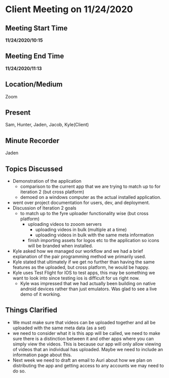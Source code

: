 # Client Meeting on 11/24/2020

## Meeting Start Time

**11/24/2020/10:15**

## Meeting End Time

**11/24/2020/11:13**

## Location/Medium

Zoom

## Present

Sam, Hunter, Jaden, Jacob, Kyle(Client)

## Minute Recorder

Jaden 

## Topics Discussed

- Demonstration of the application
  - comparison to the current app that we are trying to match up to for iteration 2 (but cross platform)
  - demoed on a windows computer as the actual installed application.
- went over project documentation for users, dev, and deployment.
- Discussion of Iteration 2 goals
  - to match up to the fyre uploader functionality wise (but cross platform)
    - uploading videos to zooom servers
      - uploading videos in bulk (multiple at a time)
      - uploading videos in bulk with the same meta information
    - finish importing assets for logos etc to the application so icons will be branded when installed.
- Kyle asked how we managed our workflow and we had a brief explanation of the pair programming method we primarily used.
- Kyle stated that ultimately if we get no further than having the same features as the uploaded, but cross platform, he would be happy.
- Kyle uses Test Flight for IOS to test apps, this may be something we want to look into since testing ios is difficult for us right now.
  - Kyle was impressed that we had actually been building on native android devices rather than just emulators. Was glad to see a live demo of it working.



## Things Clarified

- We must make sure that videos can be uploaded together and all be uploaded with the same meta data (as a set)
- we need to consider what it is this app will be called, we need to make sure there is a distinction between it and other apps where you can simply view the videos. This is because our app will only allow viewing of videos that an individual has uploaded. Maybe we need to include an information page about this.
- Next week we need to draft an email to Auri about how we plan on distributing the app and getting access to any accounts we may need to do so.
